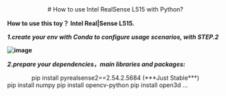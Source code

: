 <center># How to use Intel RealSense L515 with Python?</center>

**How to use this toy？ Intel Real|Sense L515.**

***1.create your env with Conda to configure usage scenarios, with STEP.2***

**![image](https://github.com/user-attachments/assets/6b6dd585-910e-4122-919f-ee0a4a27974a)**

***2.prepare your dependencies，main libraries and packages:***

<center>pip install pyrealsense2==2.54.2.5684 (***Just Stable***)</center>
pip install numpy
pip install opencv-python
pip install open3d
...

